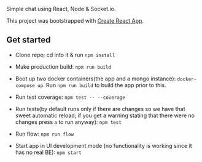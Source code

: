 Simple chat using React, Node & Socket.io.

This project was bootstrapped with [Create React App](https://github.com/facebookincubator/create-react-app).

## Get started

* Clone repo; cd into it & run `npm install`

* Make production build: `npm run build`
* Boot up two docker containers(the app and a mongo instance): `docker-compose up`. Run `npm run build` to build the app prior to this.
* Run test coverage: `npm test -- --coverage`
* Run tests(by default runs only if there are changes so we have that sweet automatic reload; if you get a warning stating that there were no changes press `a` to run anyway): `npm test`
* Run flow: `npm run flow`
* Start app in UI development mode (no functionality is working since it has no real BE): `npm start`

